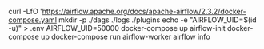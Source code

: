 curl -LfO 'https://airflow.apache.org/docs/apache-airflow/2.3.2/docker-compose.yaml
mkdir -p ./dags ./logs ./plugins
echo -e "AIRFLOW_UID=$(id -u)" > .env
AIRFLOW_UID=50000
docker-compose up airflow-init
docker-compose up
docker-compose run airflow-worker airflow info